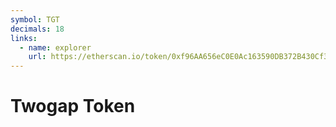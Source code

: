 ```yaml
---
symbol: TGT
decimals: 18
links:
  - name: explorer
    url: https://etherscan.io/token/0xf96AA656eC0E0Ac163590DB372B430Cf3C0d61cA
---
```


# Twogap Token
